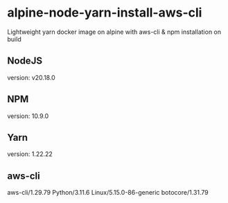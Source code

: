 # alpine-node-yarn-install-aws-cli
Lightweight yarn docker image on alpine with aws-cli & npm installation on build

## NodeJS
version: v20.18.0

## NPM
version: 10.9.0

## Yarn
version: 1.22.22

## aws-cli
aws-cli/1.29.79 Python/3.11.6 Linux/5.15.0-86-generic botocore/1.31.79